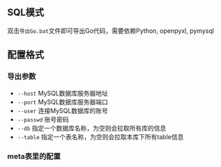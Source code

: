 ## SQL模式

双击`导出Go.bat`文件即可导出Go代码，需要依赖Python, openpyxl, pymysql


## 配置格式

### 导出参数
* `--host` MySQL数据库服务器地址
* `--port` MySQL数据库服务器端口
* `--user` 连接MySQL数据库的账号
* `--passwd` 账号密码
* `--db`  指定一个数据库名称，为空则会拉取所有库的信息
* `--table` 指定一个表名称，为空则会拉取本库下所有table信息

### meta表里的配置